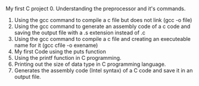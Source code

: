 My first C project
0. Understanding the preprocessor and it's commands.
1. Using the gcc command to compile a c file but does not link (gcc -o file)
2. Using the gcc command to generate an assembly code of a c code and saving the output file with a .s extension instead of .c
3. Using the gcc command to compile a c file and creating an executeable name for it (gcc cfile -o exename)
4. My first Code using the puts function
5. Using the printf function in C programming.
6. Printing out the size of data type in C programming language.
7. Generates the assembly code (Intel syntax) of a C code and save it in an output file.
